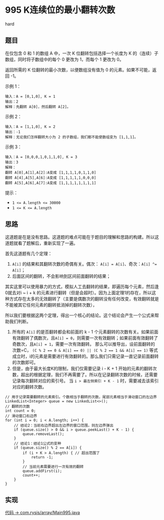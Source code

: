 # 995 K连续位的最小翻转次数

hard

## 题目

在仅包含 0 和 1 的数组 A 中，一次 K 位翻转包括选择一个长度为 K 的（连续）子数组，同时将子数组中的每个 0 更改为 1，而每个 1 更改为 0。

返回所需的 K 位翻转的最小次数，以便数组没有值为 0 的元素。如果不可能，返回 -1。

示例 1：
```
输入：A = [0,1,0], K = 1
输出：2
解释：先翻转 A[0]，然后翻转 A[2]。
```
示例 2：
```
输入：A = [1,1,0], K = 2
输出：-1
解释：无论我们怎样翻转大小为 2 的子数组，我们都不能使数组变为 [1,1,1]。
```
示例 3：
```
输入：A = [0,0,0,1,0,1,1,0], K = 3
输出：3
解释：
翻转 A[0],A[1],A[2]:A变成 [1,1,1,1,0,1,1,0]
翻转 A[4],A[5],A[6]:A变成 [1,1,1,1,1,0,0,0]
翻转 A[5],A[6],A[7]:A变成 [1,1,1,1,1,1,1,1]
```

提示：
- `1 <= A.length <= 30000`
- `1 <= K <= A.length`

## 思路

这道题是在是没有思路。这道题的难点可能在于题目的理解和思路的构建。所以这道题就看了题解后，重新实现了一遍。

首先这道题有几个定理：
1. `A[i]` 的结果和其翻转次数的奇偶有关。偶次： `A[i] = A[i]`、奇次：`A[i] ^= A[i]`；
2. 后面区间的翻转，不会影响到区间前面翻转的结果；

其实这里可以使用暴力的方式，模拟人工去翻转的结果，即遍历每个元素，然后逢0就去对i ~ i + k 的元素进行翻转（但是会超时）。因为上面定理1的存在，所以这种方式存在太多的无效翻转了（主要是偶数次的翻转没有任何改变，有效翻转就是不能被其它任何元素的翻转抵消掉的翻转次数），

所以我们要根据这两个定理，得出一个核心的结论。这个结论会产生一个公式来帮助我们判断。

1. 所有的 `A[i]` 的是否翻转都会和前面的 k - 1 个元素翻转的次数有关。如果前面有效翻转了偶数次，且`A[i] = 0`，则需要一次有效翻转；如果前面有效翻转了奇数次，且`A[i] = 1`，需要一次有效翻转。
那么可以推导出，设前面翻转的次数=C， `(C % 2 == 0 & A[i] == 0) || (C % 2 == 1 && A[i] == 1)` 等式成立时，i的元素是需要进行有效翻转的。那么我们只需记录一直记录前面翻转的次数即可。
2. 但是，由于最大长度K的限制，我们仅需要记录 i - K + 1 开始的元素的翻转次数，超出的根据定理，我们不再需要了。所以在记录翻转次数的时候，还需要记录每次翻转对应的索引号。
当 `i > 最左侧索引 + K - 1` 时，需要减去该索引对应的翻转次数。

```
// 用于记录需要翻转的元素索引。个数相当于翻转的次数，尾部元素相当于滑动窗口的左边界
LinkedList<Integer> queue = new LinkedList<>();
// 翻转的次数
int count = 0;
// 滑动窗口右边界
for (int i = 0; i < A.length; i++) {
    // 结论2：当前右边界超出左边界的窗口范围，则左边界弹出
    if (queue.size() > 0 && i > queue.peekLast() + K - 1) {
        queue.removeLast();
    }
    // 结论1：结论1公式的变种
    if (queue.size() % 2 == A[i]) {
        if (i + K > A.length) { // 超出范围了
            return -1;
        }
        // 当前元素需要进行一次有效的翻转
        queue.addFirst(i);
        count++;
    }
}
```

## 实现

[代码 -> com.rysis/array/Main995.java](../../src/com/rysis/array/Main995.java)